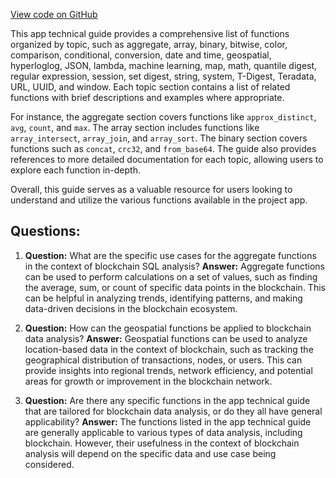 [View code on GitHub](https://dune.com/docs/query/DuneSQL-reference/Functions-and-operators/list-by-topic.md)

This app technical guide provides a comprehensive list of functions organized by topic, such as aggregate, array, binary, bitwise, color, comparison, conditional, conversion, date and time, geospatial, hyperloglog, JSON, lambda, machine learning, map, math, quantile digest, regular expression, session, set digest, string, system, T-Digest, Teradata, URL, UUID, and window. Each topic section contains a list of related functions with brief descriptions and examples where appropriate.

For instance, the aggregate section covers functions like `approx_distinct`, `avg`, `count`, and `max`. The array section includes functions like `array_intersect`, `array_join`, and `array_sort`. The binary section covers functions such as `concat`, `crc32`, and `from_base64`. The guide also provides references to more detailed documentation for each topic, allowing users to explore each function in-depth.

Overall, this guide serves as a valuable resource for users looking to understand and utilize the various functions available in the project app.
## Questions: 
 1. **Question:** What are the specific use cases for the aggregate functions in the context of blockchain SQL analysis?
   **Answer:** Aggregate functions can be used to perform calculations on a set of values, such as finding the average, sum, or count of specific data points in the blockchain. This can be helpful in analyzing trends, identifying patterns, and making data-driven decisions in the blockchain ecosystem.

2. **Question:** How can the geospatial functions be applied to blockchain data analysis?
   **Answer:** Geospatial functions can be used to analyze location-based data in the context of blockchain, such as tracking the geographical distribution of transactions, nodes, or users. This can provide insights into regional trends, network efficiency, and potential areas for growth or improvement in the blockchain network.

3. **Question:** Are there any specific functions in the app technical guide that are tailored for blockchain data analysis, or do they all have general applicability?
   **Answer:** The functions listed in the app technical guide are generally applicable to various types of data analysis, including blockchain. However, their usefulness in the context of blockchain analysis will depend on the specific data and use case being considered.